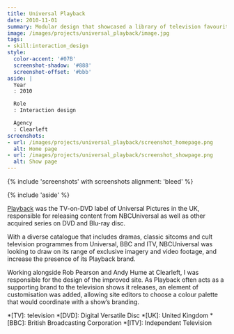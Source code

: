 ```yaml
---
title: Universal Playback
date: 2010-11-01
summary: Modular design that showcased a library of television favourites.
image: /images/projects/universal_playback/image.jpg
tags:
- skill:interaction_design
style:
  color-accent: '#07B'
  screenshot-shadow: '#888'
  screenshot-offset: '#bbb'
aside: |
  Year
  : 2010

  Role
  : Interaction design

  Agency
  : Clearleft
screenshots:
- url: /images/projects/universal_playback/screenshot_homepage.png
  alt: Home page
- url: /images/projects/universal_playback/screenshot_showpage.png
  alt: Show page
---
```

{% include 'screenshots' with screenshots
  alignment: 'bleed'
%}

{% include 'aside' %}

[Playback][1] was the TV-on-DVD label of Universal Pictures in the UK, responsible for releasing content from NBCUniversal as well as other acquired series on DVD and Blu-ray disc.

With a diverse catalogue that includes dramas, classic sitcoms and cult television programmes from Universal, BBC and ITV, NBCUniversal was looking to draw on its range of exclusive imagery and video footage, and increase the presence of its Playback brand.

Working alongside Rob Pearson and Andy Hume at Clearleft, I was responsible for the design of the improved site. As Playback often acts as a supporting brand to the television shows it releases, an element of customisation was added, allowing site editors to choose a colour palette that would coordinate with a show’s branding.

[1]: https://en.wikipedia.org/wiki/Universal_Playback

*[TV]: television
*[DVD]: Digital Versatile Disc
*[UK]: United Kingdom
*[BBC]: British Broadcasting Corporation
*[ITV]: Independent Television
